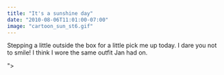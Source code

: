 ```yaml
---
title: "It's a sunshine day"
date: "2010-08-06T11:01:00-07:00"
image: "cartoon_sun_st6.gif"
---
```


Stepping a little outside the box for a little pick me up today.
I dare you not to smile! I think I wore the same outfit Jan had on.



">